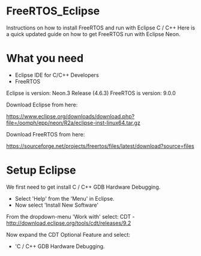 # FreeRTOS_Eclipse
Instructions on how to install FreeRTOS and run with Eclipse C / C++
Here is a quick updated guide on how to get FreeRTOS run with Eclipse Neon.

# What you need
- Eclipse IDE for C/C++ Developers
- FreeRTOS

Eclipse is version: Neon.3 Release (4.6.3)
FreeRTOS is version: 9.0.0

Download Eclipse from here:

https://www.eclipse.org/downloads/download.php?file=/oomph/epp/neon/R2a/eclipse-inst-linux64.tar.gz

Download FreeRTOS from here:

https://sourceforge.net/projects/freertos/files/latest/download?source=files

# Setup Eclipse
We first need to get install C / C++ GDB Hardware Debugging.
- Select 'Help' from the 'Menu' in Eclipse.
- Now select 'Install New Software'

From the dropdown-menu 'Work with' select:
CDT - http://download.eclipse.org/tools/cdt/releases/9.2

Now expand the CDT Optional Feature and select:
- 'C / C++ GDB Hardware Debugging.
